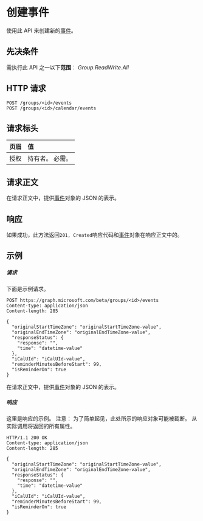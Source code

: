 # <a name="create-event"></a>创建事件

使用此 API 来创建新的[事件](../resources/event.md)。
## <a name="prerequisites"></a>先决条件
需执行此 API 之一以下**范围**︰ *Group.ReadWrite.All*
## <a name="http-request"></a>HTTP 请求
<!-- { "blockType": "ignored" } -->
```http
POST /groups/<id>/events
POST /groups/<id>/calendar/events
```
## <a name="request-headers"></a>请求标头
| 页眉       | 值 |
|:---------------|:--------|
| 授权  | 持有者<token>。 必需。  |

## <a name="request-body"></a>请求正文
在请求正文中，提供[事件](../resources/event.md)对象的 JSON 的表示。


## <a name="response"></a>响应
如果成功，此方法返回`201, Created`响应代码和[事件](../resources/event.md)对象在响应正文中的。

## <a name="example"></a>示例
##### <a name="request"></a>请求
下面是示例请求。
<!-- {
  "blockType": "request",
  "name": "create_event_from_group"
}-->
```http
POST https://graph.microsoft.com/beta/groups/<id>/events
Content-type: application/json
Content-length: 285

{
  "originalStartTimeZone": "originalStartTimeZone-value",
  "originalEndTimeZone": "originalEndTimeZone-value",
  "responseStatus": {
    "response": "",
    "time": "datetime-value"
  },
  "iCalUId": "iCalUId-value",
  "reminderMinutesBeforeStart": 99,
  "isReminderOn": true
}
```
在请求正文中，提供[事件](../resources/event.md)对象的 JSON 的表示。
##### <a name="response"></a>响应
这里是响应的示例。 注意︰ 为了简单起见，此处所示的响应对象可能被截断。 从实际调用将返回的所有属性。
<!-- {
  "blockType": "response",
  "truncated": true,
  "@odata.type": "microsoft.graph.event"
} -->
```http
HTTP/1.1 200 OK
Content-type: application/json
Content-length: 285

{
  "originalStartTimeZone": "originalStartTimeZone-value",
  "originalEndTimeZone": "originalEndTimeZone-value",
  "responseStatus": {
    "response": "",
    "time": "datetime-value"
  },
  "iCalUId": "iCalUId-value",
  "reminderMinutesBeforeStart": 99,
  "isReminderOn": true
}
```

<!-- uuid: 8fcb5dbc-d5aa-4681-8e31-b001d5168d79
2015-10-25 14:57:30 UTC -->
<!-- {
  "type": "#page.annotation",
  "description": "Create Event",
  "keywords": "",
  "section": "documentation",
  "tocPath": ""
}-->
